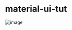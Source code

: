 # material-ui-tut
![image](https://user-images.githubusercontent.com/93929557/233340449-1f404687-f84d-423b-8153-ffc72e67f368.png)
